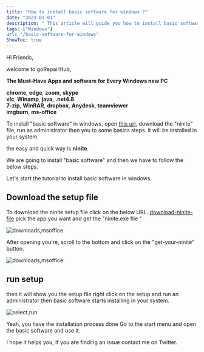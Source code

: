 ```yaml
---
title: "How to install basic software for windows ?"
date: "2023-01-01"
description: " This article will guide you how to install basic software for windows "
tags: ["Windows"]
url: "/basic-software-for-windows"
ShowToc: true
---
```

Hi Friends,

welcome to   goRepairHub,

<b>The Must-Have Apps and software for Every Windows new  PC</b>

<b>chrome</b>,
<b>edge</b>,
<b>zoom</b>,
<b>skype</b><br>
<b>vlc</b>,
<b>Winamp</b>,
<b>java</b>,
<b>.net4.8</b><br>
<b>7-zip</b>,
<b>WinRAR</b>,
<b>dropbox</b>,
<b>Anydesk</b>,
<b>teamviewer</b><br>
<b>imgburn</b>,
<b>ms-office</b>

To install "basic software" in windows, open <a href="https://ninite.com/" target =_blank>
this url</a>, download the "ninite" file,  run as administrator then you to some basics steps. it will be installed in your system.

the easy and quick way is <b>ninite</b>.

We are going to install "basic software" and then we have to follow the below steps.


Let's start the tutorial to install basic software in windows.

## Download the setup file

To download the ninite setup file click on the below URL.
<a href ="https://ninite.com/" target =_blank>download-ninite-file</a>
pick the app you want and get the "ninite.exe file "  

![downloads,msoffice](https://gorepairhub.github.io/images/2022-11-20-install-basic-software-for-windows/nin-sit.png)

After opening you're, scroll to the bottom and click on the "get-your-ninite" button.

![downloads,msoffice](https://gorepairhub.github.io/images/2022-11-20-install-basic-software-for-windows/get-ni.png)

## run setup

then it will show you the setup file right click on the setup and run an administrator then basic software starts installing in your system.

![select,run](https://gorepairhub.github.io/images/2022-11-20-install-basic-software-for-windows/dow-app.png)

Yeah, you have the installation process done Go to the start menu and open the basic software and use it.

I hope it helps you, If you are finding an issue contact me on Twitter.





